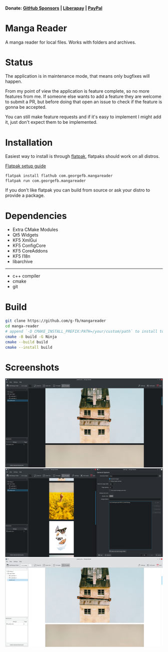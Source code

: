 <!--
SPDX-FileCopyrightText: 2020 George Florea Bănuș <georgefb899@gmail.com>

SPDX-License-Identifier: CC-BY-SA-4.0
-->
#### Donate: [GitHub Sponsors](https://github.com/sponsors/g-fb) | [Liberapay](https://liberapay.com/gfb/) | [PayPal](https://paypal.me/georgefloreabanus)

# Manga Reader

A manga reader for local files. Works with folders and archives.

# Status

The application is in maintenance mode, that means only bugfixes will happen.

From my point of view the application is feature complete, so no more features from me. If someone else wants to add a feature they are welcome to submit a PR, but before doing that open an issue to check if the feature is gonna be accepted.

You can still make feature requests and if it's easy to implement I might add it, just don't expect them to be implemented.

# Installation

Easiest way to install is through [flatpak](https://flathub.org/apps/details/com.georgefb.mangareader), flatpaks should work on all distros.

[Flatpak setup guide](https://flatpak.org/setup/)
```
flatpak install flathub com.georgefb.mangareader
flatpak run com.georgefb.mangareader
```

If you don't like flatpak you can build from source or ask your distro to provide a package.

# Dependencies

- Extra CMake Modules
- Qt5 Widgets
- KF5 XmlGui
- KF5 ConfigCore
- KF5 CoreAddons
- KF5 I18n
- libarchive

---------------------------------

- c++ compiler
- cmake
- git

# Build

```bash
git clone https://github.com/g-fb/mangareader
cd manga-reader
# append `-D CMAKE_INSTALL_PREFIX:PATH=/your/custom/path` to install to a custom location
cmake -B build -G Ninja
cmake --build build
cmake --install build
```

# Screenshots

![Manga Reader main window](data/images/manga-reader--dark.png)
![Manga Reader settings dialog](data/images/manga-reader--main-window-and-settings.png)
![Manga Reader with images](data/images/manga-reader--light.png)
